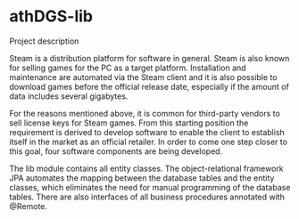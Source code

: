 # athDGS-lib
Project description 
 
Steam is a distribution platform for software in general. Steam is also known for selling games for the PC as a target platform. Installation and maintenance are automated via the Steam client and it is also possible to download games before the official release date, especially if the amount of data includes several gigabytes. 

For the reasons mentioned above, it is common for third-party vendors to sell license keys for Steam games. From this starting position the requirement is derived to develop software to enable the client to establish itself in the market as an official retailer. 
In order to come one step closer to this goal, four software components are being developed. 

The lib module contains all entity classes. The object-relational framework JPA automates the mapping between the database tables and the entity classes, which eliminates the need for manual programming of the database tables. There are also interfaces of all business procedures annotated with @Remote. 
